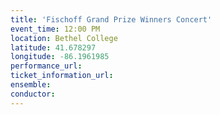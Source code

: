 ```yaml
---
title: 'Fischoff Grand Prize Winners Concert'
event_time: 12:00 PM
location: Bethel College
latitude: 41.678297
longitude: -86.1961985
performance_url:
ticket_information_url:
ensemble:
conductor:
---
```

